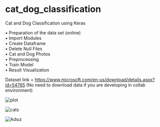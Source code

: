 # cat_dog_classification
Cat and Dog Classification using Keras<br>

•	Preparation of the data set (online)<br>
•	Import Modules<br>
•	Create Dataframe<br>
•	Delete Null Files<br>
•	Cat and Dog Photos<br>
•	Preprocessing<br>
•	Train Model<br>
•	Result Visualization<br>

Dataset link = https://www.microsoft.com/en-us/download/details.aspx?id=54765 (No need to download data if you are developing in collab environment)

![plot](https://user-images.githubusercontent.com/99099880/187310572-47d0871d-09c8-41f8-bc79-15f864518be1.png)

![cats](https://user-images.githubusercontent.com/99099880/187310464-94bad2ba-ba97-4189-80b6-78e71d6851bb.png)

![Adsız](https://user-images.githubusercontent.com/99099880/187310478-09130817-0897-4224-b451-a6d4a5dea7c7.png)


